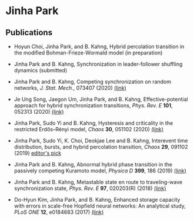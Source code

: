 # Jinha Park

## Publications
- Hoyun Choi, Jinha Park, and B. Kahng, Hybrid percolation transition in the modified Bohman-Frieze-Wormald model (in preparation)

- Jinha Park and B. Kahng, Synchronization in leader-follower shuffling dynamics (submitted)
- Jinha Park and B. Kahng, Competing synchronization on random networks, *J. Stat. Mech.*, 073407 (2020) [(link)](https://doi.org/10.1088/1742-5468/ab97b0)
- Je Ung Song, Jaegon Um, Jinha Park, and B. Kahng, Effective-potential approach for hybrid synchronization transitions, *Phys. Rev. E* **101**, 052313 (2020) [(link)](https://doi.org/10.1103/PhysRevE.101.052313)
- Jinha Park, Sudo Yi and B. Kahng, Hysteresis and criticality in the restricted Erdős–Rényi model, *Chaos* **30**, 051102 (2020) [(link)](https://doi.org/10.1063/5.0008189)
- Jinha Park, Sudo Yi, K. Choi, Deokjae Lee and B. Kahng, Interevent time distribution, bursts, and hybrid percolation transition, *Chaos* **29**, 091102 (2019) [editor's pick](https://doi.org/10.1063/1.5121775)
- Jinha Park and B. Kahng, Abnormal hybrid phase transition in the passively competing Kuramoto model, *Physica D* **399**, 186 (2019) [(link)](https://doi.org/10.1016/j.physd.2019.05.010)
- Jinha Park and B. Kahng, Metastable state en route to traveling-wave synchronization state, *Phys. Rev. E* **97**, 020203(R) (2018) [(link)](https://doi.org/10.1103/PhysRevE.97.020203)
- Do-Hyun Kim, Jinha Park, and B. Kahng, Enhanced storage capacity with errors in scale-free Hopfield neural networks: An analytical study, *PLoS ONE* **12**, e0184683 (2017) [(link)](https://doi.org/10.1371/journal.pone.0184683)
